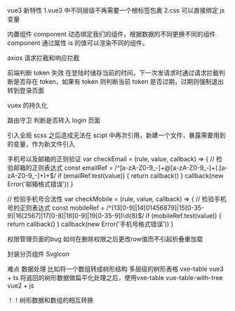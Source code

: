 vue3 新特性
1.vue3 中不同层级不再需要一个根标签包裹
2.css 可以直接绑定 js 变量

内置组件 component
动态绑定我们的组件，根据数据的不同更换不同的组件
component 通过属性 is 的值可以渲染不同的组件。

axios 请求拦截和响应拦截

前端判断 token 失效
在登陆时储存当前的时间，下一次发请求时通过请求拦截判断是否存在 token，如果有 token 则判断当前 token 是否过期，过期则强制退出转到登录页面

vuex 的持久化

路由守卫
判断是否转入 login 页面

引入全局 scss 之后造成无法在 scipt 中再次引用，新建一个文件，暴露需要用到的变量，作为新文件引入

手机号以及邮箱的正则验证
var checkEmail = (rule, value, callback) => {
// 检验邮箱的正则表达式
    const emailRef = /^[a-zA-Z0-9_-]+@[a-zA-Z0-9_-]+(\.[a-zA-Z0-9_-]+)+$/
    if (emailRef.test(value)) {
        return callback()
    }
    callback(new Error('邮箱格式错误'))
}

// 检验手机号合法性
var checkMobile = (rule, value, callback) => {
    // 检验手机号的正则表达式
    const mobileRef = /^(13[0-9]|14[01456879]|15[0-35-9]|16[2567]|17[0-8]|18[0-9]|19[0-35-9])\d{8}$/
    if (mobileRef.test(value)) {
        return callback()
    }
    callback(new Error('手机号格式错误'))
}

权限管理页面的bug 如何在删除权限之后更改row值而不引起折叠重加载

封装分页组件 SvgIcon

难点 
数据处理 比如将一个数组转成树形结构
多层级的树形表格 vxe-table vue3 + ts
将返回的树形数据做扁平化处理之后，使用vxe-table
vue-table-with-tree vue2 + js

！！树形数据和数组的相互转换